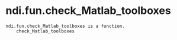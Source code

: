 # ndi.fun.check_Matlab_toolboxes

```
ndi.fun.check_Matlab_toolboxes is a function.
    check_Matlab_toolboxes

```
